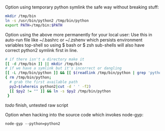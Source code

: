 
Option using temporary python symlink the safe way without breaking stuff:

```sh
mkdir /tmp/bin
ln -s /usr/bin/python2 /tmp/bin/python
export PATH=/tmp/bin:$PATH
```

Option using the above more permanently for your local user: Use this in
auto-run file like ~/.bashrc or ~/.zshenv which persists environment variables
top-shell so using $ bash or $ zsh sub-shells will also have correct python2
symlink first in line.

```sh
# if there isn't a directory make it
[[ -d /tmp/bin ]] || mkdir /tmp/bin
# if we have a symlink but it's incorrect or dangling
[[ -L /tmp/bin/python ]] && [[ $(readlink /tmp/bin/python | grep 'python2') ]] && \
{ rm /tmp/bin/python;
  # grab the first available path 
  py2=$(whereis python2|cut -d ' ' -f2)
  [[ $py2 != "" ]] && ln -s $py2 /tmp/bin/python
 }
```
_todo_ finish, untested raw script

Option when hacking into the source code which invokes node-gyp:

`node-gyp --python=python2`



